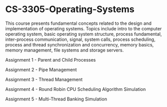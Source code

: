 # CS-3305-Operating-Systems

This course presents fundamental concepts related to the design and implementation of operating
systems. Topics include intro to the computer operating system, basic operating system structure,
process fundamental, inter-process communication, signal, system calls, process scheduling, process
and thread synchronization and concurrency, memory basics, memory management, file systems and
storage servers.


Assignment 1 - Parent and Child Processes

Assignment 2 - Pipe Management

Assignment 3 - Thread Management

Assignment 4 - Round Robin CPU Scheduling Algorithm Simulation

Assignment 5 - Multi-Thread Banking Simulation
